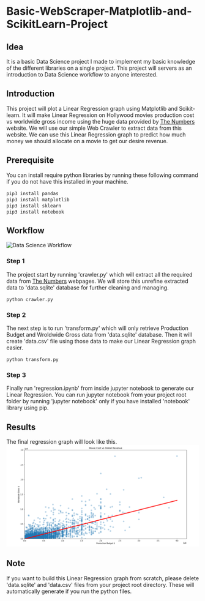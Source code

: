 # Basic-WebScraper-Matplotlib-and-ScikitLearn-Project
## **Idea**
It is a basic Data Science project I made to implement my basic knowledge of the different libraries on a single project. This project will servers as an introduction to Data Science workflow to anyone interested.

## **Introduction**
This project will plot a Linear Regression graph using Matplotlib and Scikit-learn. It will make Linear Regression on Hollywood movies production cost vs worldwide gross income using the huge data provided by [The Numbers](https://www.the-numbers.com/movie/budgets/all) website. We will use our simple Web Crawler to extract data from this website. We can use this Linear Regression graph to predict how much money we should allocate on a movie to get our desire revenue.
## **Prerequisite**
You can install require python libraries by running these following command if you do not have this installed in your machine.
```
pip3 install pandas
pip3 install matplotlib
pip3 install sklearn
pip3 install notebook
```
## **Workflow**
![Data Science Workflow](https://www.dataquest.io/wp-content/uploads/2019/05/what-is-data-science-workflow-1024x633.jpg)
### Step 1
The project start by running 'crawler.py' which will extract all the required data from [The Numbers](https://www.the-numbers.com/movie/budgets/all) webpages. We will store this unrefine extracted data to 'data.sqlite' database for further cleaning and managing.
```
python crawler.py
```
### Step 2
The next step is to run 'transform.py' which will only retrieve Production Budget and Wroldwide Gross data from 'data.sqlite' database. Then it will create 'data.csv' file using those data to make our Linear Regression graph easier.
```
python transform.py
```
### Step 3
Finally run 'regression.ipynb' from inside jupyter notebook to generate our Linear Regression. You can run jupyter notebook from your project root folder by running 'jupyter notebook' only if you have installed 'notebook' library using pip.
## **Results**
The final regression graph will look like this.
![Linear Regression](https://raw.githubusercontent.com/csjoy/Images/master/Screenshot%20(2).png)
## **Note**
If you want to build this Linear Regression graph from scratch, please delete 'data.sqlite' and 'data.csv' files from your project root directory. These will automatically generate if you run the python files.
